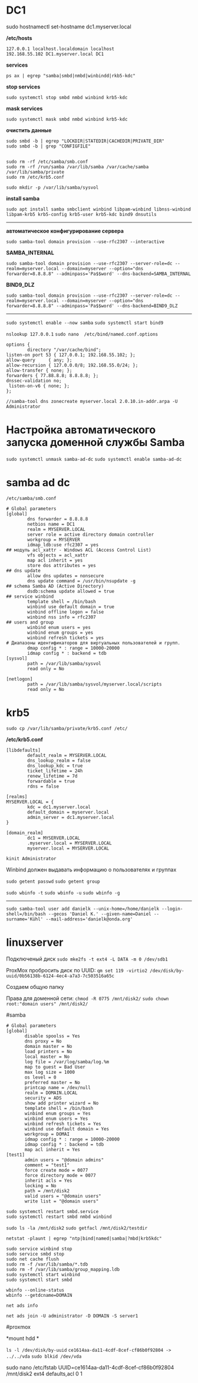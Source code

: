 # DC1
sudo hostnamectl set-hostname dc1.myserver.local

**/etc/hosts**
```
127.0.0.1 localhost.localdomain localhost
192.168.55.102 DC1.myserver.local DC1
```

**services**

`ps ax | egrep "samba|smbd|nmbd|winbindd|rkb5-kdc"`

**stop services**

`sudo systemctl stop smbd nmbd winbind krb5-kdc`

**mask services**

`sudo systemctl mask smbd nmbd winbind krb5-kdc`


**очистить данные**

```
sudo smbd -b | egrep "LOCKDIR|STATEDIR|CACHEDIR|PRIVATE_DIR"
sudo smbd -b | grep "CONFIGFILE"


sudo rm -rf /etc/samba/smb.conf
sudo rm -rf /run/samba /var/lib/samba /var/cache/samba /var/lib/samba/private
sudo rm /etc/krb5.conf
```

`sudo mkdir -p /var/lib/samba/sysvol`

**install samba**

`sudo apt install samba smbclient winbind libpam-winbind libnss-winbind libpam-krb5 krb5-config krb5-user krb5-kdc bind9 dnsutils`

---------------------------------------------
**автоматическое конфигурирование сервера**
 
`sudo samba-tool domain provision --use-rfc2307 --interactive`

**SAMBA_INTERNAL**

`sudo samba-tool domain provision --use-rfc2307 --server-role=dc --realm=myserver.local --domain=myserver --option="dns forwarder=8.8.8.8" --adminpass='Pa$$word' --dns-backend=SAMBA_INTERNAL`

**BIND9_DLZ**

`sudo samba-tool domain provision --use-rfc2307 --server-role=dc --realm=myserver.local --domain=myserver --option="dns forwarder=8.8.8.8" --adminpass='Pa$$word' --dns-backend=BIND9_DLZ`

---------------------------------------

`sudo systemctl enable --now samba`
`sudo systemctl start bind9`


`nslookup 127.0.0.1`
`sudo nano  /etc/bind/named.conf.options  `

```
options {
        directory "/var/cache/bind";
listen-on port 53 { 127.0.0.1; 192.168.55.102; };
allow-query     { any; };
allow-recursion { 127.0.0.0/8; 192.168.55.0/24; };
allow-transfer { none; };
forwarders { 77.88.8.8; 8.8.8.8; };
dnssec-validation no;
 listen-on-v6 { none; };
};

```

`//samba-tool dns zonecreate myserver.local 2.0.10.in-addr.arpa -U Administrator`

# Настройка автоматического запуска доменной службы Samba
`sudo systemctl unmask samba-ad-dc`
`sudo systemctl enable samba-ad-dc`



# samba ad dc
`/etc/samba/smb.conf`

```
# Global parameters
[global]
        dns forwarder = 8.8.8.8
        netbios name = DC1
        realm = MYSERVER.LOCAL
        server role = active directory domain controller
        workgroup = MYSERVER
        idmap_ldb:use rfc2307 = yes
## модуль acl_xattr - Windows ACL (Access Control List)
        vfs objects = acl_xattr
        map acl inherit = yes
        store dos attributes = yes
## dns update
        allow dns updates = nonsecure
        dns update command = /usr/bin/nsupdate -g
## schema Samba AD (Active Directory)
        dsdb:schema update allowed = true
## service winbind
        template shell = /bin/bash
        winbind use default domain = true
        winbind offline logon = false
        winbind nss info = rfc2307
## users and group
        winbind enum users = yes
        winbind enum groups = yes
        winbind refresh tickets = yes
# Диапазоны идентификаторов для виртуальных пользователей и групп.
        dmap config * : range = 10000-20000
        idmap config * : backend = tdb
[sysvol]
        path = /var/lib/samba/sysvol
        read only = No

[netlogon]
        path = /var/lib/samba/sysvol/myserver.local/scripts
        read only = No
```
# krb5
`sudo cp /var/lib/samba/private/krb5.conf /etc/`

**/etc/krb5.conf**

```
[libdefaults]
        default_realm = MYSERVER.LOCAL
        dns_lookup_realm = false
        dns_lookup_kdc = true
        ticket_lifetime = 24h
        renew_lifetime = 7d
        forwardable = true
        rdns = false

[realms]
MYSERVER.LOCAL = {
        kdc = dc1.myserver.local
        default_domain = myserver.local
        admin_server = dc1.myserver.local
}

[domain_realm]
        dc1 = MYSERVER.LOCAL
        .myserver.local = MYSERVER.LOCAL
        myserver.local = MYSERVER.LOCAL

```
`kinit Administrator`



Winbind должен выдавать информацию о пользователях и группах

`sudo getent passwd`
`sudo getent group`

`sudo wbinfo -t`
`sudo wbinfo -u`
`sudo wbinfo -g`


-----------------------
```
sudo samba-tool user add danielk --unix-home=/home/danielk --login-shell=/bin/bash --gecos 'Daniel K.' --given-name=Daniel --surname='Kühl' --mail-address='danielk@onda.org'
```

# linuxserver

Подключеный диск
`sudo mke2fs -t ext4 -L DATA -m 0 /dev/sdb1`

ProxMox
пробросить диск по UUID:
`qm set 119 -virtio2 /dev/disk/by-uuid/0b56138b-6124-4ec4-a7a3-7c503516a65c`

Создаем общую папку

Права для доменной сети:
`chmod -R 0775 /mnt/disk2/`
`sudo chown root:"domain users" /mnt/disk2/`


#samba

 ```
# Global parameters
[global]
        disable spoolss = Yes
        dns proxy = No
        domain master = No
        load printers = No
        local master = No
        log file = /var/log/samba/log.%m
        map to guest = Bad User
        max log size = 1000
        os level = 0
        preferred master = No
        printcap name = /dev/null
        realm = DOMAIN.LOCAL
        security = ADS
        show add printer wizard = No
        template shell = /bin/bash
        winbind enum groups = Yes
        winbind enum users = Yes
        winbind refresh tickets = Yes
        winbind use default domain = Yes
        workgroup = DOMAI
        idmap config * : range = 10000-20000
        idmap config * : backend = tdb
        map acl inherit = Yes
[test1]
        admin users = "@domain admins"
        comment = "test1"
        force create mode = 0077
        force directory mode = 0077
        inherit acls = Yes
        locking = No
        path = /mnt/disk2
        valid users = "@domain users"
        write list = "@domain users"        
```


```
sudo systemctl restart smbd.service
sudo systemctl restart smbd nmbd winbind
```

`sudo ls -la /mnt/disk2`
`sudo getfacl /mnt/disk2/testdir`


`netstat -plaunt | egrep "ntp|bind|named|samba|?mbd|krb5kdc"`


```
sudo service winbind stop
sudo service smbd stop
sudo net cache flush
sudo rm -f /var/lib/samba/*.tdb
sudo rm -f /var/lib/samba/group_mapping.ldb
sudo systemctl start winbind
sudo systemctl start smbd
```


```
wbinfo --online-status
wbinfo --getdcname=DOMAIN

```

```
net ads info

net ads join -U administrator -D DOMAIN -S server1

```

#proxmox

*mount hdd *

`ls -l /dev/disk/by-uuid`
`ce1614aa-da11-4cdf-8cef-cf86b0f92804 -> ../../vda`
`sudo blkid /dev/vda`

sudo nano /etc/fstab
UUID=ce1614aa-da11-4cdf-8cef-cf86b0f92804       /mnt/disk2      ext4    defaults,acl 0 1











